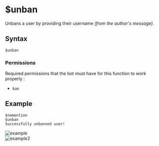 # $unban
Unbans a user by providing their username *(from the author's message)*.

## Syntax
```
$unban
```

### Permissions
Required permissions that the bot must have for this function to work properly :
- `ban`

## Example
```
$nomention
$unban
Successfully unbanned user!
```
![example](https://user-images.githubusercontent.com/69215413/126552836-f0203ad2-f339-4466-a14a-e352ef45d050.png)\
![example2](https://user-images.githubusercontent.com/69215413/126552951-3bdbdcdf-c88f-4938-bdca-3b9b43c1e0bf.png)
